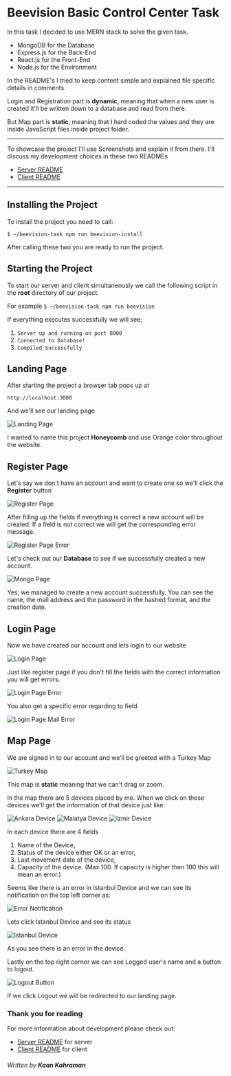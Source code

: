 # Beevision Basic Control Center Task

In this task I decided to use MERN stack to solve the given task.

- MongoDB for the Database
- Express.js for the Back-End
- React.js for the Front-End
- Node.js for the Environment

In the README's I tried to keep content simple and explained file specific details in comments. 

Login and Registration part is **dynamic**, meaning that when a new user is created it'll be written down to a database and read from there.

But Map part is **static**, meaning that I hard coded the values and they are inside JavaScript files inside project folder.

---

To showcase the project I'll use Screenshots and explain it from there. 
I'll discuss my development choices in these two READMEs

- [Server README](./server/server.md)
- [Client README](./client/client.md)

---
## Installing the Project

To install the project you need to call:

`$ ~/beevision-task npm run beevision-install`

After calling these two you are ready to run the project.


## Starting the Project

To start our server and client simultaneously we call the following script in the **root** directory of our project.

For example `$ ~/beevision-task npm run beevision`

If everything executes successfully we will see;

1. `Server up and running on port 8000`
2. `Connected to Database!`
3. `Compiled Successfully`

## Landing Page

After starting the project a browser tab pops up at

`http://localhost:3000`

And we'll see our landing page

![Landing Page](./Screenshots/Pages/LandingPage.png)

I wanted to name this project **Honeycomb** and use Orange color throughout the website.

## Register Page

Let's say we don't have an account and want to create one so we'll click the **Register** button 

![Register Page](./Screenshots/Pages/RegisterPage.png)

After filling up the fields if everything is correct a new account will be created. If a field is not correct we will get the corresponding error message.

![Register Page Error](./Screenshots/Pages/RegisterPageError.png)

Let's check out our **Database** to see if we successfully created a new account.

![Mongo Page](./Screenshots/Mongo/MongoDB.png)

Yes, we managed to create a new account successfully. You can see the name, the mail address and the password in the hashed format, and the creation date. 

## Login Page

Now we have created our account and lets login to our website

![Login Page](./Screenshots/Pages/LoginPage.png)

Just like register page if you don't fill the fields with the correct information you will get errors.

![Login Page Error](./Screenshots/Pages/LoginPageError.png)

You also get a specific error regarding to field.

![Login Page Mail Error](./Screenshots/Pages/LoginPageMailError.png)

## Map Page

We are signed in to our account and we'll be greeted with a Turkey Map

![Turkey Map](./Screenshots/Map/Map.png)

This map is **static** meaning that we can't drag or zoom.

In the map there are 5 devices placed by me. When we click on these devices we'll get the information of that device just like:

![Ankara Device](./Screenshots/Map/AnkaraDevice.png)
![Malatya Device](./Screenshots/Map/MalatyaDevice.png)
![Izmir Device](./Screenshots/Map/IzmirDevice.png)

In each device there are 4 fields

1. Name of the Device,
2. Status of the device either OK or an error,
3. Last movement date of the device,
4. Capacity of the device. (Max 100. If capacity is higher then 100 this will mean an error.)

Seems like there is an error in Istanbul Device and we can see its notification on the top left corner as:

![Error Notification](./Screenshots/Pages/ErrorNotification.gif)

Lets click Istanbul Device and see its status

![Istanbul Device](./Screenshots/Map/IstanbulDeviceError.png)

As you see there is an error in the device.

Lastly on the top right corner we can see Logged user's name and a button to logout.

![Logout Button](./Screenshots/Pages/UserNameAndLogout.png)

If we click Logout we will be redirected to our landing page.

### Thank you for reading

For more information about development please check out:

- [Server README](./server/server.md) for server
- [Client README](./client/client.md) for client

###### Written by **Kaan Kahraman**

